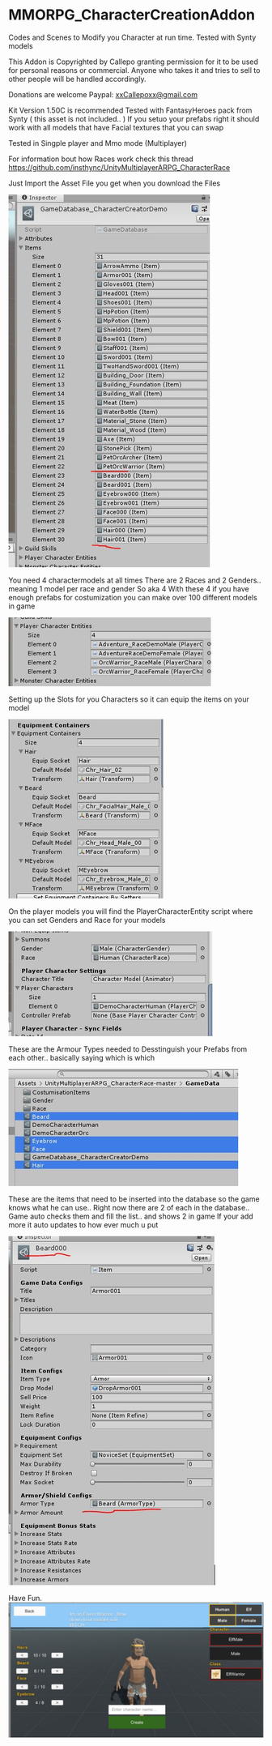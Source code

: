 # MMORPG_CharacterCreationAddon
 Codes and Scenes to Modify you Character at run time. Tested with Synty models

This Addon is Copyrighted by Callepo granting permission for it to be used for personal reasons or commercial.
Anyone who takes it and tries to sell to other people will be handled accordingly.

Donations are welcome 
Paypal: xxCallepoxx@gmail.com


Kit Version 1.50C is recommended
Tested with FantasyHeroes pack from Synty ( this asset is not included.. )
If you setuo your prefabs right it should work with all models that have Facial textures that you can swap

Tested in Singple player and Mmo mode (Multiplayer) 

For information bout how Races work check this thread
https://github.com/insthync/UnityMultiplayerARPG_CharacterRace


Just Import the Asset File you get when you download the Files

![Database Files](Githubcreator/DatabaseFiles.JPG)

You need 4 charactermodels at all times
There are 2 Races and 2 Genders.. meaning 1 model per race and gender 
So aka 4
With these 4 if you have enough prefabs for costumization you can make over 100 different models in game

![CharacterModels](Githubcreator/Characters.JPG)


Setting up the Slots for you Characters so it can equip the items on your model

![Slots](Githubcreator/Slot.JPG)

On the player models you will find the PlayerCharacterEntity script where you can set Genders and Race for your models

![PlayercharacterEntity Script](Githubcreator/PlayerCharacterEntity.JPG)


These are the Armour Types needed to Desstinguish your Prefabs from each other.. basically saying which is which

![Types](Githubcreator/Types.JPG)

These are the items that need to be inserted into the database so the game knows what he can use.. 
Right now there are 2 of each in the database.. Game auto checks them and fill the list.. and shows 2 in game
If your add more it auto updates to how ever much u put

![CharacterFaceItems](Githubcreator/CustomItems.JPG)

Have Fun.
![Ingame View](Githubcreator/Example.JPG)
